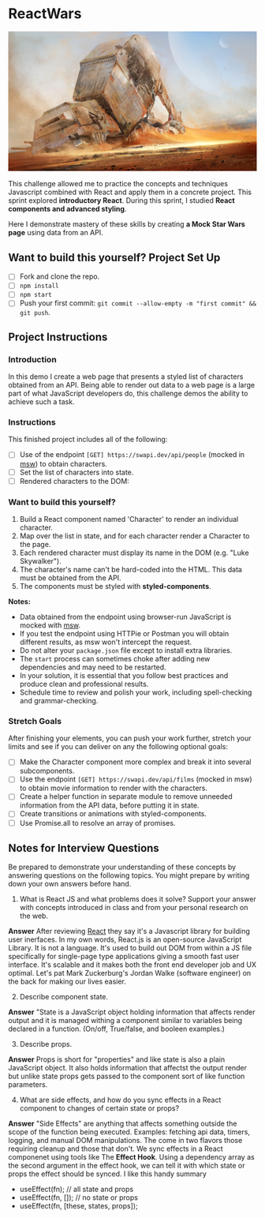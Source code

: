 # ReactWars
![Star-Wars-Mock](src/images/sw-bg.jpg)

This challenge allowed me to practice the concepts and techniques Javascript combined with React and apply them in a concrete project. This sprint explored **introductory React**. During this sprint, I studied **React components and advanced styling**.

Here I demonstrate mastery of these skills by creating **a Mock Star Wars page** using data from an API.

## Want to build this yourself? Project Set Up

- [ ] Fork and clone the repo. 
- [ ] ```npm install```
- [ ] ```npm start ```
- [ ] Push your first commit: `git commit --allow-empty -m "first commit" && git push`.

## Project Instructions

### Introduction

In this demo I create a web page that presents a styled list of characters obtained from an API. Being able to render out data to a web page is a large part of what JavaScript developers do, this challenge demos the ability to achieve such a task.

### Instructions

This finished project includes all of the following:

- [ ] Use of the endpoint `[GET] https://swapi.dev/api/people` (mocked in [msw](https://github.com/mswjs/msw)) to obtain characters.
- [ ] Set the list of characters into state.
- [ ] Rendered characters to the DOM:

### Want to build this yourself? 
  1. Build a React component named 'Character' to render an individual character.
  2. Map over the list in state, and for each character render a Character to the page.
  3. Each rendered character must display its name in the DOM (e.g. "Luke Skywalker").
  4. The character's name can't be hard-coded into the HTML. This data must be obtained from the API.
  5. The components must be styled with **styled-components**.

  **Notes:**

- Data obtained from the endpoint using browser-run JavaScript is mocked with [msw](https://github.com/mswjs/msw).
- If you test the endpoint using HTTPie or Postman you will obtain different results, as msw won't intercept the request.
- Do not alter your `package.json` file except to install extra libraries.
- The `start` process can sometimes choke after adding new dependencies and may need to be restarted.
- In your solution, it is essential that you follow best practices and produce clean and professional results.
- Schedule time to review and polish your work, including spell-checking and grammar-checking.
### Stretch Goals

After finishing your elements, you can push your work further, stretch your limits and see if you can deliver on any the following optional goals:

- [ ] Make the Character component more complex and break it into several subcomponents.
- [ ] Use the endpoint `[GET] https://swapi.dev/api/films` (mocked in msw) to obtain movie information to render with the characters.
- [ ] Create a helper function in separate module to remove unneeded information from the API data, before putting it in state.
- [ ] Create transitions or animations with styled-components.
- [ ] Use Promise.all to resolve an array of promises.

## Notes for Interview Questions

Be prepared to demonstrate your understanding of these concepts by answering questions on the following topics. You might prepare by writing down your own answers before hand.

1. What is React JS and what problems does it solve? Support your answer with concepts introduced in class and from your personal research on the web.

**Answer** 
After reviewing [React](https://reactjs.org/) they say it's a Javascript library for building user inerfaces. In my own words, React.js is an open-source JavaScript Library. It is not a language. It's used to build out DOM from within a JS file specifically for single-page type applications giving a smooth fast user interface. It's scalable and it makes both the front end developer job and UX optimal. Let's pat Mark Zuckerburg's Jordan Walke (software engineer) on the back for making our lives easier.

2. Describe component state.

**Answer**
"State is a JavaScript object holding information that affects render output and it is managed withing a component similar to variables being declared in a function. (On/off, True/false, and booleen examples.)

3. Describe props.

**Answer**
Props is short for "properties" and like state is also a plain JavaScript object. It also holds information that affectst the output render but unlike state props gets passed to the component sort of like function parameters. 

4. What are side effects, and how do you sync effects in a React component to changes of certain state or props?

**Answer**
"Side Effects" are anything that affects something outside the scope of the function being executed. Examples: fetching api data, timers, logging, and manual DOM manipulations. The come in two flavors those requiring cleanup and those that don't. We sync effects in a React componenet using tools like The **Effect Hook**. Using a dependency array as the second argument in the effect hook, we can tell it with which state or props the effect should be synced. I like this handy summary
- useEffect(fn); // all state and props
- useEffect(fn, []); // no state or props
- useEffect(fn, [these, states, props]);
